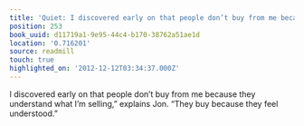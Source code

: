 ```yaml
---
title: 'Quiet: I discovered early on that people don’t buy from me because …'
position: 253
book_uuid: d11719a1-9e95-44c4-b170-38762a51ae1d
location: '0.716201'
source: readmill
touch: true
highlighted_on: '2012-12-12T03:34:37.000Z'
---
```


I discovered early on that people don’t buy from me because they understand what I’m selling,” explains Jon. “They buy because they feel understood.”